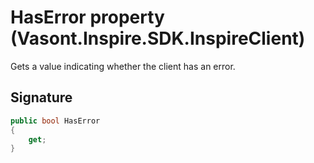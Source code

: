 # HasError property (Vasont.Inspire.SDK.InspireClient)
Gets a value indicating whether the client has an error.

## Signature
```csharp
public bool HasError
{
    get;
}
```
